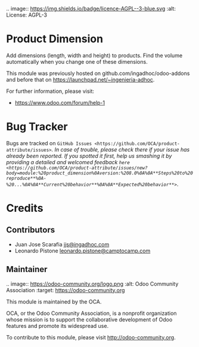 .. image:: https://img.shields.io/badge/licence-AGPL--3-blue.svg
    :alt: License: AGPL-3

Product Dimension
=================
Add dimensions (length, width and height) to products. Find the volume
automatically when you change one of these dimensions.

This module was previously hosted on github.com/ingadhoc/odoo-addons and
before that on https://launchpad.net/~ingenieria-adhoc.

For further information, please visit:

* https://www.odoo.com/forum/help-1

Bug Tracker
===========

Bugs are tracked on `GitHub Issues <https://github.com/OCA/product-attribute/issues>`_.
In case of trouble, please check there if your issue has already been reported.
If you spotted it first, help us smashing it by providing a detailed and welcomed feedback
`here <https://github.com/OCA/product-attribute/issues/new?body=module:%20product_dimension%0Aversion:%208.0%0A%0A**Steps%20to%20reproduce**%0A-%20...%0A%0A**Current%20behavior**%0A%0A**Expected%20behavior**>`_.


Credits
=======

Contributors
------------
* Juan Jose Scarafia <jjs@ingadhoc.com>
* Leonardo Pistone <leonardo.pistone@camptocamp.com>

Maintainer
----------

.. image:: https://odoo-community.org/logo.png
   :alt: Odoo Community Association
   :target: https://odoo-community.org

This module is maintained by the OCA.

OCA, or the Odoo Community Association, is a nonprofit organization whose
mission is to support the collaborative development of Odoo features and
promote its widespread use.

To contribute to this module, please visit http://odoo-community.org.
